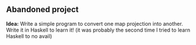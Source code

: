 ## Abandoned project ##

**Idea:** Write a simple program to convert one map projection into another. Write it in
Haskell to learn it! (it was probably the second time I tried to learn Haskell to no avail)
